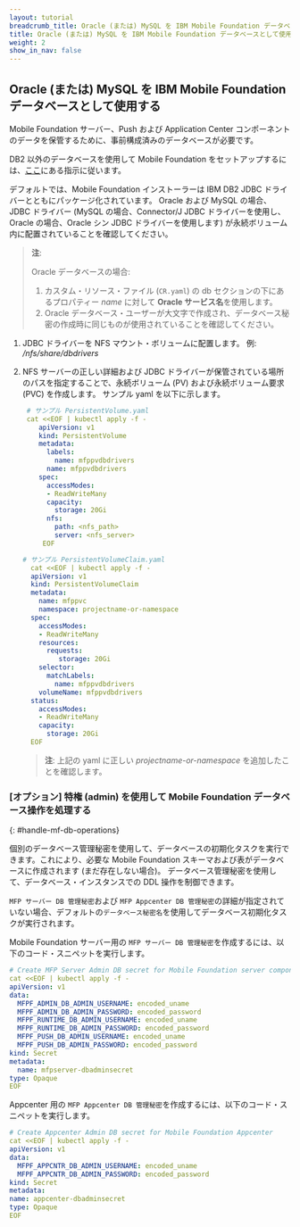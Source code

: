 ```yaml
---
layout: tutorial
breadcrumb_title: Oracle (または) MySQL を IBM Mobile Foundation データベースとして使用する
title: Oracle (または) MySQL を IBM Mobile Foundation データベースとして使用する
weight: 2
show_in_nav: false
---
```

<!-- NLS_CHARSET=UTF-8 -->
## Oracle (または) MySQL を IBM Mobile Foundation データベースとして使用する

Mobile Foundation サーバー、Push および Application Center コンポーネントのデータを保管するために、事前構成済みのデータベースが必要です。

DB2 以外のデータベースを使用して Mobile Foundation をセットアップするには、[ここ](https://mobilefirstplatform.ibmcloud.com/tutorials/en/foundation/8.0/installation-configuration/production/prod-env/databases/#mysql-database-and-user-requirements)にある指示に従います。

デフォルトでは、Mobile Foundation インストーラーは IBM DB2 JDBC ドライバーとともにパッケージ化されています。 Oracle および MySQL の場合、JDBC ドライバー (MySQL の場合、Connector/J JDBC ドライバーを使用し、Oracle の場合、Oracle シン JDBC ドライバーを使用します) が永続ボリューム内に配置されていることを確認してください。

>**注**:
>
>  Oracle データベースの場合:
>
>    1. カスタム・リソース・ファイル (`CR.yaml`) の db セクションの下にあるプロパティー *name* に対して **Oracle サービス名**を使用します。
>    2. Oracle データベース・ユーザーが大文字で作成され、データベース秘密の作成時に同じものが使用されていることを確認してください。

1. JDBC ドライバーを NFS マウント・ボリュームに配置します。 例: */nfs/share/dbdrivers*

2. NFS サーバーの正しい詳細および JDBC ドライバーが保管されている場所のパスを指定することで、永続ボリューム (PV) および永続ボリューム要求 (PVC) を作成します。 サンプル yaml を以下に示します。

    ```yaml
     # サンプル PersistentVolume.yaml
     cat <<EOF | kubectl apply -f -
        apiVersion: v1
        kind: PersistentVolume
        metadata:
          labels:
            name: mfppvdbdrivers
          name: mfppvdbdrivers
        spec:
          accessModes:
          - ReadWriteMany
          capacity:
            storage: 20Gi
          nfs:
            path: <nfs_path>
            server: <nfs_server>
         EOF
    ```

    ```yaml
    # サンプル PersistentVolumeClaim.yaml
      cat <<EOF | kubectl apply -f -
      apiVersion: v1
      kind: PersistentVolumeClaim
      metadata:
        name: mfppvc
        namespace: projectname-or-namespace
      spec:
        accessModes:
        - ReadWriteMany
        resources:
          requests:
             storage: 20Gi
        selector:
          matchLabels:
            name: mfppvdbdrivers
        volumeName: mfppvdbdrivers
      status:
        accessModes:
        - ReadWriteMany
        capacity:
          storage: 20Gi
      EOF
    ```   

    > **注**: 上記の yaml に正しい *projectname-or-namespace* を追加したことを確認します。

### [オプション] 特権 (admin) を使用して Mobile Foundation データベース操作を処理する
{: #handle-mf-db-operations}

個別のデータベース管理秘密を使用して、データベースの初期化タスクを実行できます。これにより、必要な Mobile Foundation スキーマおよび表がデータベースに作成されます (まだ存在しない場合)。 データベース管理秘密を使用して、データベース・インスタンスでの DDL 操作を制御できます。

`MFP サーバー DB 管理秘密`および `MFP Appcenter DB 管理秘密`の詳細が指定されていない場合、デフォルトの`データベース秘密名`を使用してデータベース初期化タスクが実行されます。

Mobile Foundation サーバー用の `MFP サーバー DB 管理秘密`を作成するには、以下のコード・スニペットを実行します。

```yaml
# Create MFP Server Admin DB secret for Mobile Foundation server component
cat <<EOF | kubectl apply -f -
apiVersion: v1
data:
  MFPF_ADMIN_DB_ADMIN_USERNAME: encoded_uname
  MFPF_ADMIN_DB_ADMIN_PASSWORD: encoded_password
  MFPF_RUNTIME_DB_ADMIN_USERNAME: encoded_uname
  MFPF_RUNTIME_DB_ADMIN_PASSWORD: encoded_password
  MFPF_PUSH_DB_ADMIN_USERNAME: encoded_uname
  MFPF_PUSH_DB_ADMIN_PASSWORD: encoded_password
kind: Secret
metadata:
  name: mfpserver-dbadminsecret
type: Opaque
EOF
```

Appcenter 用の `MFP Appcenter DB 管理秘密`を作成するには、以下のコード・スニペットを実行します。

```yaml
# Create Appcenter Admin DB secret for Mobile Foundation Appcenter
cat <<EOF | kubectl apply -f -
apiVersion: v1
data:
  MFPF_APPCNTR_DB_ADMIN_USERNAME: encoded_uname
  MFPF_APPCNTR_DB_ADMIN_PASSWORD: encoded_password
kind: Secret
metadata:
name: appcenter-dbadminsecret
type: Opaque
EOF
```
